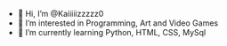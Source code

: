 - 👋 Hi, I’m @Kaiiiiizzzzz0
- 👀 I’m interested in Programming, Art and Video Games
- 🌱 I’m currently learning Python, HTML, CSS, MySql


<!---
Kaiiiiizzzzz0/Kaiiiiizzzzz0 is a ✨ special ✨ repository because its `README.md` (this file) appears on your GitHub profile.
You can click the Preview link to take a look at your changes.
--->
